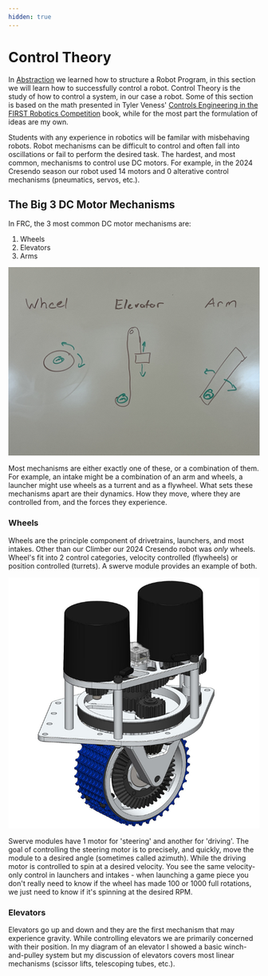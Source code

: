 ```yaml
---
hidden: true
---
```


# Control Theory

In [Abstraction](../abstraction.md) we learned how to structure a Robot Program, in this section we will learn how to successfully control a robot. Control Theory is the study of how to control a system, in our case a robot. Some of this section is based on the math presented in Tyler Veness' [Controls Engineering in the FIRST Robotics Competition](file:///home/mahonec/Downloads/controls-engineering-in-frc.pdf) book, while for the most part the formulation of ideas are my own.

Students with any experience in robotics will be familar with misbehaving robots. Robot mechanisms can be difficult to control and often fall into oscillations or fail to perform the desired task. The hardest, and most common, mechanisms to control use DC motors. For example, in the 2024 Cresendo season our robot used 14 motors and 0 alterative control mechanisms (pneumatics, servos, etc.).

## The Big 3 DC Motor Mechanisms

In FRC, the 3 most common DC motor mechanisms are:

1. Wheels
2. Elevators
3. Arms

![White board diagrams](/static/img/big_three.jpg)

Most mechanisms are either exactly one of these, or a combination of them. For example, an intake might be a combination of an arm and wheels, a launcher might use wheels as a turrent and as a flywheel. What sets these mechanisms apart are their dynamics. How they move, where they are controlled from, and the forces they experience.

### Wheels

Wheels are the principle component of drivetrains, launchers, and most intakes. Other than our Climber our 2024 Cresendo robot was _only_ wheels. Wheel's fit into 2 control categories, velocity controlled (flywheels) or position controlled (turrets). A swerve module provides an example of both.

![SDS Mk4 Swerve Module CAD](/static/img/sds_cad.jpg)

Swerve modules have 1 motor for 'steering' and another for 'driving'. The goal of controlling the steering motor is to precisely, and quickly, move the module to a desired angle (sometimes called azimuth). While the driving motor is controlled to spin at a desired velocity. You see the same velocity-only control in launchers and intakes - when launching a game piece you don't really need to know if the wheel has made 100 or 1000 full rotations, we just need to know if it's spinning at the desired RPM.

### Elevators

Elevators go up and down and they are the first mechanism that may experience gravity. While controlling elevators we are primarily concerned with their position. In my diagram of an elevator I showed a basic winch-and-pulley system but my discussion of elevators covers most linear mechanisms (scissor lifts, telescoping tubes, etc.).
